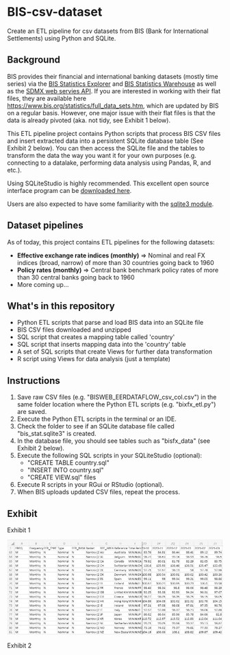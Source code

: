 # BIS-csv-dataset
Create an ETL pipeline for csv datasets from BIS (Bank for International Settlements) using Python and SQLite.

## Background
BIS provides their financial and international banking datasets (mostly time series) via the [BIS Statistics Explorer](https://stats.bis.org/statx/toc/LBS.html) and [BIS Statistics Warehouse](https://stats.bis.org/#ppq=CBS_C_AND_OTH_EXP_UR;pv=11~10,5,6~0,0,0~name) as well as the [SDMX web servies API](https://www.bis.org/statistics/sdmx_techspec.htm). If you are interested in working with their flat files, they are available here 
https://www.bis.org/statistics/full_data_sets.htm, which are updated by BIS on a regular basis. However, one major issue with their flat files is that the data is already pivoted (aka. not tidy, see Exhibit 1 below). 

This ETL pipeline project contains Python scripts that process BIS CSV files and insert extracted data into a persistent SQLite database table (See Exhibit 2 below). You can then access the SQLite file and the tables to transform the data the way you want it for your own purposes (e.g. connecting to a datalake, performing data analysis using Pandas, R, and etc.). 

Using SQLiteStudio is highly recommended. This excellent open source interface program can be [downloaded here](https://sqlitestudio.pl/). 

Users are also expected to have some familiarity with the [sqlite3 module](https://docs.python.org/3/library/sqlite3.html#).


## Dataset pipelines
As of today, this project contains ETL pipelines for the following datasets:
* **Effective exchange rate indices (monthly)** => Nominal and real FX indices (broad, narrow) of more than 30 countries going back to 1960
* **Policy rates (monthly)** => Central bank benchmark policy rates of more than 30 central banks going back to 1960
*  More coming up...


## What's in this repository
* Python ETL scripts that parse and load BIS data into an SQLite file
* BIS CSV files downloaded and unzipped
* SQL script that creates a mapping table called 'country'
* SQL script that inserts mapping data into the 'country' table
* A set of SQL scripts that create Views for further data transformation
* R script using Views for data analysis (just a template)


## Instructions
1. Save raw CSV files (e.g. "BISWEB_EERDATAFLOW_csv_col.csv") in the same folder location where the Python ETL scripts (e.g. "bixfx_etl.py") are saved.
2. Execute the Python ETL scripts in the terminal or an IDE.
3. Check the folder to see if an SQLite database file called "bis_stat.sqlite3" is created. 
4. In the database file, you should see tables such as "bisfx_data" (see Exhibit 2 below). 
5. Execute the following SQL scripts in your SQLiteStudio (optional):
    - "CREATE TABLE country.sql"
    - "INSERT INTO country.sql"
    - "CREATE VIEW.sql" files
6. Execute R scripts in your RGui or RStudio (optional).
7. When BIS uploads updated CSV files, repeat the process.


## Exhibit
Exhibit 1

![how BIS raw file looks](https://github.com/skim137/BIS-csv-dataset/blob/38d5fd4ccf2b7749646c93857714d318c2e0b6a9/Exhibit1.JPG)

Exhibit 2


